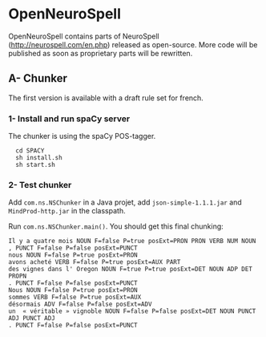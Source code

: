 # OpenNeuroSpell
OpenNeuroSpell contains parts of NeuroSpell (http://neurospell.com/en.php) released as open-source. More code will be published as soon as proprietary parts will be rewritten.
## A- Chunker

The first version is available with a draft rule set for french.

### 1- Install and run spaCy server

The chunker is using the spaCy POS-tagger.
```
  cd SPACY
  sh install.sh
  sh start.sh
```
### 2- Test chunker

Add <code>com.ns.NSChunker</code> in a Java projet, add <code>json-simple-1.1.1.jar</code> and <code>MindProd-http.jar</code> in the classpath.

Run <code>com.ns.NSChunker.main()</code>. You should get this final chunking:

```
Il y a quatre mois NOUN F=false P=true posExt=PRON PRON VERB NUM NOUN
, PUNCT F=false P=false posExt=PUNCT
nous NOUN F=false P=true posExt=PRON
avons acheté VERB F=false P=true posExt=AUX PART
des vignes dans l' Oregon NOUN F=true P=true posExt=DET NOUN ADP DET PROPN
. PUNCT F=false P=false posExt=PUNCT
Nous NOUN F=false P=true posExt=PRON
sommes VERB F=false P=true posExt=AUX
désormais ADV F=false P=false posExt=ADV
un ­ « véritable » vignoble NOUN F=false P=false posExt=DET NOUN PUNCT ADJ PUNCT ADJ
. PUNCT F=false P=false posExt=PUNCT
```
